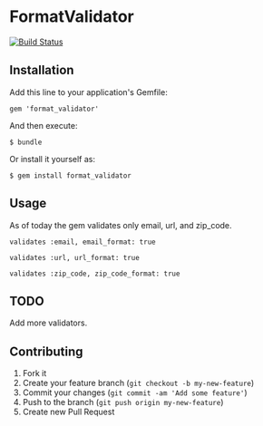 # FormatValidator

[![Build Status](https://travis-ci.org/bloc40/format_validator.png?branch=master)](https://travis-ci.org/bloc40/format_validator)

## Installation

Add this line to your application's Gemfile:

    gem 'format_validator'

And then execute:

    $ bundle

Or install it yourself as:

    $ gem install format_validator

## Usage

As of today the gem validates only email, url, and zip_code.

`validates :email, email_format: true`

`validates :url, url_format: true`

`validates :zip_code, zip_code_format: true`

## TODO

Add more validators.

## Contributing

1. Fork it
2. Create your feature branch (`git checkout -b my-new-feature`)
3. Commit your changes (`git commit -am 'Add some feature'`)
4. Push to the branch (`git push origin my-new-feature`)
5. Create new Pull Request
